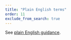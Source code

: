 ```yaml
---
title: "Plain English terms"
order: 11
exclude_from_search: true
---
```


See [plain English guidance](/writing-style/#plain-english).
